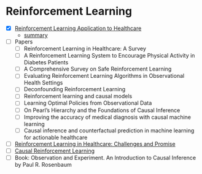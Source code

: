 # Reinforcement Learning

* [x] [Reinforcement Learning Application to Healthcare](https://towardsdatascience.com/a-review-of-recent-reinforcment-learning-applications-to-healthcare-1f8357600407)
  * [summary](summaries/rl-applications-healthcare.MD)
* [ ] Papers
  * [ ] Reinforcement Learning in Healthcare: A Survey
  * [ ] A Reinforcement Learning System to Encourage Physical Activity in Diabetes Patients
  * [ ] A Comprehensive Survey on Safe Reinforcement Learning
  * [ ] Evaluating Reinforcement Learning Algorithms in Observational Health Settings
  * [ ] Deconfounding Reinforcement Learning
  * [ ] Reinforcement learning and causal models
  * [ ] Learning Optimal Policies from Observational Data
  * [ ] On Pearl’s Hierarchy and the Foundations of Causal Inference
  * [ ] Improving the accuracy of medical diagnosis with causal machine learning
  * [ ] Causal inference and counterfactual prediction in machine learning for actionable healthcare

* [ ] [Reinforcement Learning in Healthcare: Challenges and Promise](https://www.youtube.com/watch?v=OsGxPVYR2xo)
* [ ] [Causal Reinforcement Learning](https://crl.causalai.net/)
* [ ] Book: Observation and Experiment. An Introduction to Causal Inference by Paul R. Rosenbaum